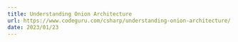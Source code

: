 ```yaml
---
title: Understanding Onion Architecture
url: https://www.codeguru.com/csharp/understanding-onion-architecture/
date: 2023/01/23
---
```

